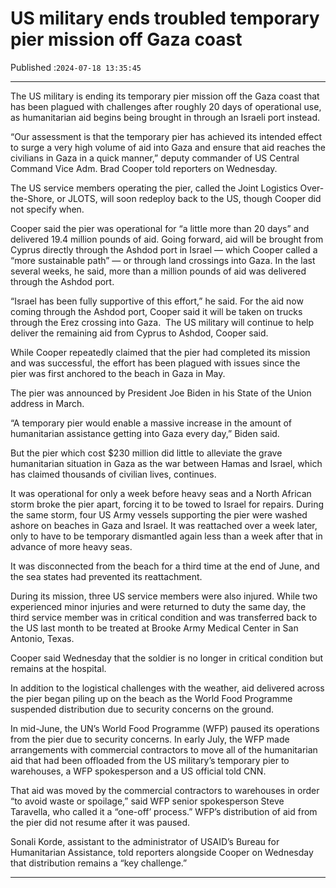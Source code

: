 # US military ends troubled temporary pier mission off Gaza coast

Published :`2024-07-18 13:35:45`

---

The US military is ending its temporary pier mission off the Gaza coast that has been plagued with challenges after roughly 20 days of operational use, as humanitarian aid begins being brought in through an Israeli port instead.

“Our assessment is that the temporary pier has achieved its intended effect to surge a very high volume of aid into Gaza and ensure that aid reaches the civilians in Gaza in a quick manner,” deputy commander of US Central Command Vice Adm. Brad Cooper told reporters on Wednesday.

The US service members operating the pier, called the Joint Logistics Over-the-Shore, or JLOTS, will soon redeploy back to the US, though Cooper did not specify when.

Cooper said the pier was operational for “a little more than 20 days” and delivered 19.4 million pounds of aid. Going forward, aid will be brought from Cyprus directly through the Ashdod port in Israel — which Cooper called a “more sustainable path” — or through land crossings into Gaza. In the last several weeks, he said, more than a million pounds of aid was delivered through the Ashdod port.

“Israel has been fully supportive of this effort,” he said. For the aid now coming through the Ashdod port, Cooper said it will be taken on trucks through the Erez crossing into Gaza.  The US military will continue to help deliver the remaining aid from Cyprus to Ashdod, Cooper said.

While Cooper repeatedly claimed that the pier had completed its mission and was successful, the effort has been plagued with issues since the pier was first anchored to the beach in Gaza in May.

The pier was announced by President Joe Biden in his State of the Union address in March.

“A temporary pier would enable a massive increase in the amount of humanitarian assistance getting into Gaza every day,” Biden said.

But the pier which cost $230 million did little to alleviate the grave humanitarian situation in Gaza as the war between Hamas and Israel, which has claimed thousands of civilian lives, continues.

It was operational for only a week before heavy seas and a North African storm broke the pier apart, forcing it to be towed to Israel for repairs. During the same storm, four US Army vessels supporting the pier were washed ashore on beaches in Gaza and Israel. It was reattached over a week later, only to have to be temporary dismantled again less than a week after that in advance of more heavy seas.

It was disconnected from the beach for a third time at the end of June, and the sea states had prevented its reattachment.

During its mission, three US service members were also injured. While two experienced minor injuries and were returned to duty the same day, the third service member was in critical condition and was transferred back to the US last month to be treated at Brooke Army Medical Center in San Antonio, Texas.

Cooper said Wednesday that the soldier is no longer in critical condition but remains at the hospital.

In addition to the logistical challenges with the weather, aid delivered across the pier began piling up on the beach as the World Food Programme suspended distribution due to security concerns on the ground.

In mid-June, the UN’s World Food Programme (WFP) paused its operations from the pier due to security concerns. In early July, the WFP made arrangements with commercial contractors to move all of the humanitarian aid that had been offloaded from the US military’s temporary pier to warehouses, a WFP spokesperson and a US official told CNN.

That aid was moved by the commercial contractors to warehouses in order “to avoid waste or spoilage,” said WFP senior spokesperson Steve Taravella, who called it a “one-off’ process.” WFP’s distribution of aid from the pier did not resume after it was paused.

Sonali Korde, assistant to the administrator of USAID’s Bureau for Humanitarian Assistance, told reporters alongside Cooper on Wednesday that distribution remains a “key challenge.”

---


